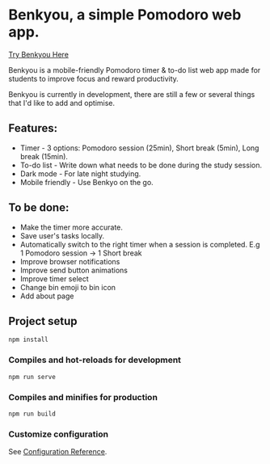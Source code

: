 # Benkyou, a simple Pomodoro web app.

[Try Benkyou Here](https://benkyou.vercel.app/)

Benkyou is a mobile-friendly Pomodoro timer & to-do list web app made for 
students to improve focus and reward productivity.

Benkyou is currently in development, there are still a few or several things that
I'd like to add and optimise.

## Features:

* Timer - 3 options: Pomodoro session (25min), Short break (5min), Long break (15min).
* To-do list - Write down what needs to be done during the study session.
* Dark mode - For late night studying.
* Mobile friendly - Use Benkyo on the go. 


## To be done:

* Make the timer more accurate.
* Save user's tasks locally.
* Automatically switch to the right timer when a session is completed. E.g 1 Pomodoro session -> 1 Short break
* Improve browser notifications
* Improve send button animations
* Improve timer select
* Change bin emoji to bin icon
* Add about page



## Project setup
```
npm install
```

### Compiles and hot-reloads for development
```
npm run serve
```

### Compiles and minifies for production
```
npm run build
```

### Customize configuration
See [Configuration Reference](https://cli.vuejs.org/config/).
